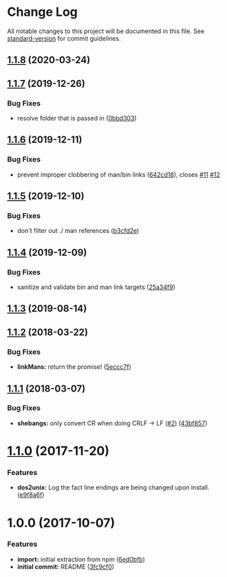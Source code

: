 # Change Log

All notable changes to this project will be documented in this file.
See [standard-version](https://github.com/conventional-changelog/standard-version) for commit guidelines.

<a name="1.1.8"></a>

## [1.1.8](https://github.com/npm/bin-links/compare/v1.1.7...v1.1.8) (2020-03-24)

<a name="1.1.7"></a>

## [1.1.7](https://github.com/npm/bin-links/compare/v1.1.6...v1.1.7) (2019-12-26)

### Bug Fixes

* resolve folder that is passed in ([0bbd303](https://github.com/npm/bin-links/commit/0bbd303))

<a name="1.1.6"></a>

## [1.1.6](https://github.com/npm/bin-links/compare/v1.1.5...v1.1.6) (2019-12-11)

### Bug Fixes

* prevent improper clobbering of man/bin links ([642cd18](https://github.com/npm/bin-links/commit/642cd18)),
  closes [#11](https://github.com/npm/bin-links/issues/11) [#12](https://github.com/npm/bin-links/issues/12)

<a name="1.1.5"></a>

## [1.1.5](https://github.com/npm/bin-links/compare/v1.1.4...v1.1.5) (2019-12-10)

### Bug Fixes

* don't filter out ./ man references ([b3cfd2e](https://github.com/npm/bin-links/commit/b3cfd2e))

<a name="1.1.4"></a>

## [1.1.4](https://github.com/npm/bin-links/compare/v1.1.3...v1.1.4) (2019-12-09)

### Bug Fixes

* sanitize and validate bin and man link targets ([25a34f9](https://github.com/npm/bin-links/commit/25a34f9))

<a name="1.1.3"></a>

## [1.1.3](https://github.com/npm/bin-links/compare/v1.1.2...v1.1.3) (2019-08-14)

<a name="1.1.2"></a>

## [1.1.2](https://github.com/npm/bin-links/compare/v1.1.1...v1.1.2) (2018-03-22)

### Bug Fixes

* **linkMans:** return the promise! ([5eccc7f](https://github.com/npm/bin-links/commit/5eccc7f))

<a name="1.1.1"></a>

## [1.1.1](https://github.com/npm/bin-links/compare/v1.1.0...v1.1.1) (2018-03-07)

### Bug Fixes

* **shebangs:** only convert CR when doing CRLF ->
  LF ([#2](https://github.com/npm/bin-links/issues/2)) ([43bf857](https://github.com/npm/bin-links/commit/43bf857))

<a name="1.1.0"></a>

# [1.1.0](https://github.com/npm/bin-links/compare/v1.0.0...v1.1.0) (2017-11-20)

### Features

* **dos2unix:** Log the fact line endings are being changed upon
  install. ([e9f8a6f](https://github.com/npm/bin-links/commit/e9f8a6f))

<a name="1.0.0"></a>

# 1.0.0 (2017-10-07)

### Features

* **import:** initial extraction from npm ([6ed0bfb](https://github.com/npm/bin-links/commit/6ed0bfb))
* **initial commit:** README ([3fc9cf0](https://github.com/npm/bin-links/commit/3fc9cf0))
